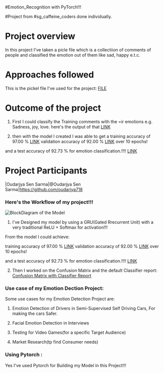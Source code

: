 #Emotion_Recognition with PyTorch!!!

#Project from #sg_caffeine_coders done individually.



# Project overview 
In this project I've taken a picle file which is a  collectiion of comments of people and classified the emotion out of them like sad, happy e.t.c.


# Approaches followed 

This is the pickel file I've used for the project: [FILE](https://drive.google.com/file/d/15b9xdnvuq5DbMwyy13u55h8-qlNYTVn3/view?usp=sharing)



# Outcome of the project

1. First I could classify the Training comments with the =ir emotions e.g. Sadness, joy, love. 
here's the output of that [LINK](https://gyazo.com/aae5aaff5ee46b5d6f1b34b4a9625ac4)

2. then with the model I created I was able to get a training accuracy of 97.00 %
[LINK](https://gyazo.com/51c13b3490453972fc3f870f01af8dd3)
validation accuracy of 92.00 %
[LINK](https://gyazo.com/51c13b3490453972fc3f870f01af8dd3)
over 10 epochs!

and a test accuracy of 92.73 % for emotion classification.!!!!
[LINK](https://gyazo.com/0bd43145aab3aec55c94035215feb80f)






# Project Participants
 



|Oudarjya Sen Sarma|@Oudarjya Sen Sarma|https://github.com/oudarjya718




### Here's the Workflow of my project!!!

![BlockDiagram of the Model](https://gyazo.com/1a0d5bd34ae1da546686df4ad1b604b2)

1. I've Designed my model by using a GRU(Gated Rrecurrent Unit) with a very traditional ReLU + Softmax for activation!!! 

From the model I could achieve: 

training accuracy of 97.00 %
[LINK](https://gyazo.com/51c13b3490453972fc3f870f01af8dd3)
validation accuracy of 92.00 %
[LINK](https://gyazo.com/51c13b3490453972fc3f870f01af8dd3)
over 10 epochs!

and a test accuracy of 92.73 % for emotion classification.!!!!
[LINK](https://gyazo.com/0bd43145aab3aec55c94035215feb80f)

2. Then I worked on the Confusion Matrix and the default Classifier report: 
[Confusion Matrix with Classifier Report](https://gyazo.com/b08ed3d4854256997c043b04a54b6277)


### Use case of my Emotion Dection Project:

Some use cases for my Emotion Detection Project are:

1. Emotion Detection of Drivers in Semi-Supervised Self Driving Cars, For making the cars Safer.

2. Facial Emotion Detection in Interviews

3. Testing for Video Games(for a specific Target Audience)

4. Market Research(tp find Consumer needs)

### Using Pytorch :

Yes I've used Pytorch for Building my Model in this Project!!!
